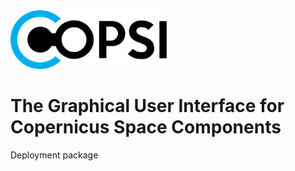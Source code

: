<img src="https://github.com/AliaSpaceSystems/COPSI-Deployment/blob/dev/COPSI_logo_black.svg" width=250>

# The Graphical User Interface for Copernicus Space Components

Deployment package
